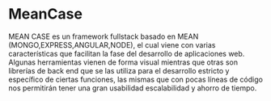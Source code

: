 # MeanCase
MEAN CASE es un framework  fullstack basado en MEAN (MONGO,EXPRESS,ANGULAR,NODE), el cual viene con varias características que facilitan la fase del desarrollo de aplicaciones web. Algunas herramientas vienen de forma visual mientras que otras son librerías de back end que se las utiliza para el desarrollo estricto y específico de ciertas funciones, las mismas que con pocas líneas de  código nos permitirán tener una gran usabilidad escalabilidad y ahorro de tiempo.
